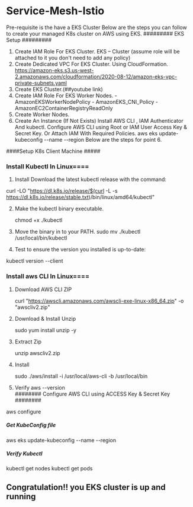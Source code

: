 # Service-Mesh-Istio
Pre-requisite is the have a EKS Cluster
Below are the steps you can follow to create your managed K8s cluster on AWS using EKS.
#########
EKS Setup
#########
1) Create IAM Role For EKS Cluster.
      EKS – Cluster (assume role will be attached to it you don't need to add any policy)
2) Create Dedicated VPC For EKS Cluster. Using CloudFormation. 
     https://amazon-eks.s3.us-west-2.amazonaws.com/cloudformation/2020-08-12/amazon-eks-vpc-private-subnets.yaml 
3) Create EKS Cluster.(##youtube link)
4) Create IAM Role For EKS Worker Nodes.
       -  AmazonEKSWorkerNodePolicy
       -  AmazonEKS_CNI_Policy
       -  AmazonEC2ContainerRegistryReadOnly 
5) Create Worker Nodes.
6) Create An Instance (If Not Exists) Install AWS CLI , IAM Authenticator And kubectl. Configure AWS CLI using Root or IAM User Access Key & Secret Key. Or Attach IAM With Required       Policies.
      aws eks update-kubeconfig --name <ClusterName> --region <RegionName>
   Below are the steps for point 6.

####Setup K8s Client Machine #####

### Install Kubectl In Linux====

1) Install Download the latest kubectl release with the command:

curl -LO "https://dl.k8s.io/release/$(curl -L -s https://dl.k8s.io/release/stable.txt)/bin/linux/amd64/kubectl"

2) Make the kubectl binary executable. 

     chmod +x ./kubectl
	 
3) Move the binary in to your PATH.
      sudo mv ./kubectl /usr/local/bin/kubectl
4) Test to ensure the version you installed is up-to-date:

kubectl version --client	 

### Install aws CLI In Linux====

1) Download AWS CLI ZIP
    
	curl "https://awscli.amazonaws.com/awscli-exe-linux-x86_64.zip" -o "awscliv2.zip"

2) Download & Install Unzip
   
    sudo yum install unzip -y
   
4) Extract Zip
   
    unzip awscliv2.zip
   	
6) Install
   
	sudo ./aws/install -i /usr/local/aws-cli -b /usr/local/bin

8) Verify
  aws --version		
######## Configure AWS CLI using ACCESS Key & Secret Key ########

aws configure

##### Get KubeConfig file #####

aws eks update-kubeconfig --name <ClusterName> --region <RegionName> 

##### Verify Kubectl #####
kubectl get nodes
kubectl get pods 
## Congratulation!! you EKS cluster is up and running ######
